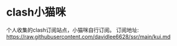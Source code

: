 # clash小猫咪
个人收集的clash订阅站点，小猫咪自行订阅。
订阅地址:
https://raw.githubusercontent.com/davidlee6628/ssr/main/kui.md


